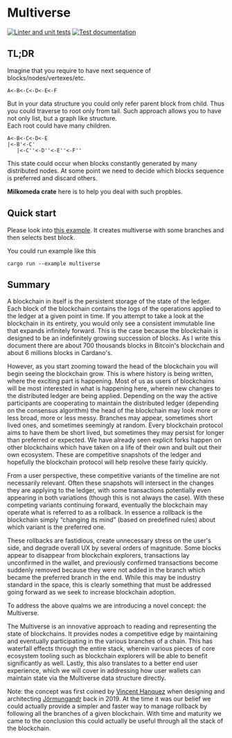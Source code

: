 # Multiverse

[![Linter and unit tests](https://github.com/dcSpark/multiverse-rs/actions/workflows/rust.yml/badge.svg)](https://github.com/dcSpark/multiverse-rs/actions/workflows/rust.yml)
[![Test documentation](https://github.com/dcSpark/multiverse-rs/actions/workflows/rustdoc.yml/badge.svg)](https://github.com/dcSpark/multiverse-rs/actions/workflows/rustdoc.yml)

## TL;DR
Imagine that you require to have next sequence of blocks/nodes/vertexes/etc. 
```text
A<-B<-C<-D<-E<-F
```
But in your data structure you could only refer parent block from child.
Thus you could traverse to root only from tail.
Such approach  allows you to have not only list, but a graph like structure.  
Each root could have many children.
```text
A<-B<-C<-D<-E
|<-B'<-C'
   |<-C''<-D''<-E''<-F''
```

This state could occur when blocks constantly generated by many distributed nodes. 
At some point we need to decide which blocks sequence is preferred and discard others. 

**Milkomeda crate** here is to help you deal with such propbles.

##  Quick start

Please look into [this example](./examples/multiverse.rs).
It creates multiverse with some branches and then selects best block.

You could run example like this
```shell
cargo run --example multiverse
```

## Summary

A blockchain in itself is the persistent storage of the state of the ledger.
Each block of the blockchain contains the logs of the operations applied to
the ledger at a given point in time. If you attempt to take a look at the
blockchain in its entirety, you would only see a consistent immutable line
that expands infinitely forward. This is the case because the blockchain is
designed to be an indefinitely growing succession of blocks. As I write this
document there are about 700 thousands blocks in Bitcoin's blockchain and
about 6 millions blocks in Cardano's.

However, as you start zooming toward the head of the blockchain you will begin
seeing the blockchain grow. This is where history is being written, where the
exciting part is happening. Most of us as users of blockchains will be most
interested in what is happening here, wherein  new changes to the distributed
ledger are being applied. Depending on the way the active participants are
cooperating to maintain the distributed ledger (depending on the consensus
algorithm) the head of the blockchain may look more or less broad, more or
less messy. Branches may appear, sometimes short lived ones, and sometimes
seemingly at random. Every blockchain protocol aims to have them be short
lived, but sometimes they may persist for longer than preferred or expected.
We have already seen explicit forks happen on other blockchains which have
taken on a life of their own and built out their own ecosystem. These are
competitive snapshots of the ledger and hopefully the blockchain protocol will
help resolve these fairly quickly.

From a user perspective, these competitive variants of the timeline are not
necessarily relevant. Often these snapshots will intersect in the changes they
are applying to the ledger, with some transactions potentially even appearing
in both variations (though this is not always the case). With these competing
variants continuing forward, eventually the blockchain may operate what is
referred to as a rollback. In essence a rollback is the blockchain simply
“changing its mind” (based on predefined rules) about which variant is the
preferred one. 

These rollbacks are fastidious, create unnecessary stress on the user's side,
and degrade overall UX by several orders of magnitude. Some blocks appear to
disappear from blockchain explorers, transactions lay unconfirmed in the
wallet, and previously confirmed transactions become suddenly removed because
they were not added in the branch which became the preferred branch in the
end. While this may be industry standard in the space, this is clearly
something that must be addressed going forward as we seek to increase
blockchain adoption.

To address the above qualms we are introducing a novel concept: the
Multiverse.

The Multiverse is an innovative approach to reading and representing the state
of blockchains. It provides nodes a competitive edge by maintaining and
eventually participating in the various branches of a chain. This has
waterfall effects through the entire stack, wherein various pieces of core
ecosystem tooling such as blockchain explorers will be able to benefit
significantly as well. Lastly, this also translates to a better end user
experience, which we will cover in addressing how user wallets can maintain
state via the Multiverse data structure directly.

Note: the concept was first coined by [Vincent Hanquez] when designing and
architecting [Jörmungandr] back in 2019. At the time it was our belief we
could actually provide a simpler and faster way to manage rollback by following
all the branches of a given blockchain. With time and maturity we came to
the conclusion this could actually be useful through all the stack of the
blockchain.

[Jörmungandr]: https://github.com/input-output-hk/jormungandr
[Vincent Hanquez]: https://github.com/vincenthz
